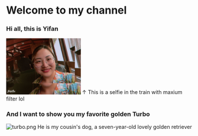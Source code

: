 # Welcome to my channel

### Hi all, this is **Yifan**

<img src="img/me-in-train.jpg" alt="me-in-train.jpg" width = "40%"/>
↑ This is a selfie in the train with maxium filter lol

### And I want to show you my favorite golden **Turbo**
<img src="img/turbo.png" alt="turbo.png" width = "40%"/> 
He is my cousin's dog, a seven-year-old lovely golden retriever